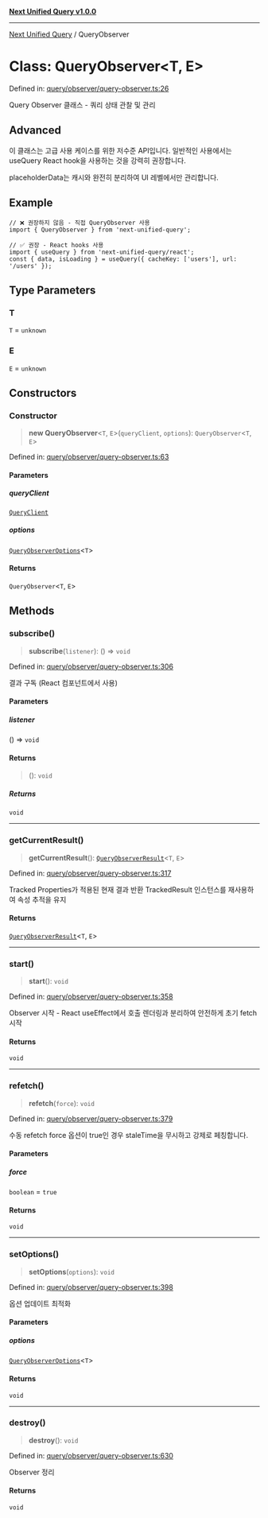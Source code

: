 [**Next Unified Query v1.0.0**](../README.md)

***

[Next Unified Query](../globals.md) / QueryObserver

# Class: QueryObserver\<T, E\>

Defined in: [query/observer/query-observer.ts:26](https://github.com/newExpand/next-unified-query/blob/main/packages/core/src/query/observer/query-observer.ts#L26)

Query Observer 클래스 - 쿼리 상태 관찰 및 관리

## Advanced

이 클래스는 고급 사용 케이스를 위한 저수준 API입니다.
일반적인 사용에서는 useQuery React hook을 사용하는 것을 강력히 권장합니다.

placeholderData는 캐시와 완전히 분리하여 UI 레벨에서만 관리합니다.

## Example

```tsx
// ❌ 권장하지 않음 - 직접 QueryObserver 사용
import { QueryObserver } from 'next-unified-query';

// ✅ 권장 - React hooks 사용
import { useQuery } from 'next-unified-query/react';
const { data, isLoading } = useQuery({ cacheKey: ['users'], url: '/users' });
```

## Type Parameters

### T

`T` = `unknown`

### E

`E` = `unknown`

## Constructors

### Constructor

> **new QueryObserver**\<`T`, `E`\>(`queryClient`, `options`): `QueryObserver`\<`T`, `E`\>

Defined in: [query/observer/query-observer.ts:63](https://github.com/newExpand/next-unified-query/blob/main/packages/core/src/query/observer/query-observer.ts#L63)

#### Parameters

##### queryClient

[`QueryClient`](QueryClient.md)

##### options

[`QueryObserverOptions`](../type-aliases/QueryObserverOptions.md)\<`T`\>

#### Returns

`QueryObserver`\<`T`, `E`\>

## Methods

### subscribe()

> **subscribe**(`listener`): () => `void`

Defined in: [query/observer/query-observer.ts:306](https://github.com/newExpand/next-unified-query/blob/main/packages/core/src/query/observer/query-observer.ts#L306)

결과 구독 (React 컴포넌트에서 사용)

#### Parameters

##### listener

() => `void`

#### Returns

> (): `void`

##### Returns

`void`

***

### getCurrentResult()

> **getCurrentResult**(): [`QueryObserverResult`](../interfaces/QueryObserverResult.md)\<`T`, `E`\>

Defined in: [query/observer/query-observer.ts:317](https://github.com/newExpand/next-unified-query/blob/main/packages/core/src/query/observer/query-observer.ts#L317)

Tracked Properties가 적용된 현재 결과 반환
TrackedResult 인스턴스를 재사용하여 속성 추적을 유지

#### Returns

[`QueryObserverResult`](../interfaces/QueryObserverResult.md)\<`T`, `E`\>

***

### start()

> **start**(): `void`

Defined in: [query/observer/query-observer.ts:358](https://github.com/newExpand/next-unified-query/blob/main/packages/core/src/query/observer/query-observer.ts#L358)

Observer 시작 - React useEffect에서 호출
렌더링과 분리하여 안전하게 초기 fetch 시작

#### Returns

`void`

***

### refetch()

> **refetch**(`force`): `void`

Defined in: [query/observer/query-observer.ts:379](https://github.com/newExpand/next-unified-query/blob/main/packages/core/src/query/observer/query-observer.ts#L379)

수동 refetch
force 옵션이 true인 경우 staleTime을 무시하고 강제로 페칭합니다.

#### Parameters

##### force

`boolean` = `true`

#### Returns

`void`

***

### setOptions()

> **setOptions**(`options`): `void`

Defined in: [query/observer/query-observer.ts:398](https://github.com/newExpand/next-unified-query/blob/main/packages/core/src/query/observer/query-observer.ts#L398)

옵션 업데이트 최적화

#### Parameters

##### options

[`QueryObserverOptions`](../type-aliases/QueryObserverOptions.md)\<`T`\>

#### Returns

`void`

***

### destroy()

> **destroy**(): `void`

Defined in: [query/observer/query-observer.ts:630](https://github.com/newExpand/next-unified-query/blob/main/packages/core/src/query/observer/query-observer.ts#L630)

Observer 정리

#### Returns

`void`
